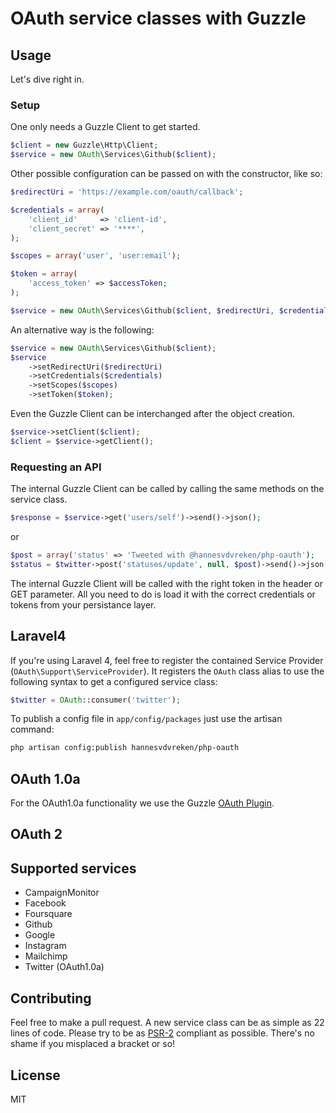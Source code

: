 # OAuth service classes with Guzzle

## Usage

Let's dive right in. 

### Setup

One only needs a Guzzle Client to get started.

```php
$client = new Guzzle\Http\Client;
$service = new OAuth\Services\Github($client);
```

Other possible configuration can be passed on with the constructor, like so:

```php
$redirectUri = 'https://example.com/oauth/callback';

$credentials = array(
    'client_id'     => 'client-id',
    'client_secret' => '****',
);

$scopes = array('user', 'user:email');

$token = array(
    'access_token' => $accessToken;
);

$service = new OAuth\Services\Github($client, $redirectUri, $credentials, $scopes, $token);
```

An alternative way is the following:

```php
$service = new OAuth\Services\Github($client);
$service
    ->setRedirectUri($redirectUri)
    ->setCredentials($credentials)
    ->setScopes($scopes)
    ->setToken($token);
```

Even the Guzzle Client can be interchanged after the object creation.

```php
$service->setClient($client);
$client = $service->getClient();
```

### Requesting an API

The internal Guzzle Client can be called by calling the same methods on the service class.

```php
$response = $service->get('users/self')->send()->json();
```

or

```php
$post = array('status' => 'Tweeted with @hannesvdvreken/php-oauth');
$status = $twitter->post('statuses/update', null, $post)->send()->json();
```

The internal Guzzle Client will be called with the right token in the header or GET parameter.
All you need to do is load it with the correct credentials or tokens from your persistance layer.

## Laravel4
If you're using Laravel 4, feel free to register the contained Service Provider (`OAuth\Support\ServiceProvider`).
It registers the `OAuth` class alias to use the following syntax to get a configured service class:

```php
$twitter = OAuth::consumer('twitter');
```

To publish a config file in `app/config/packages` just use the artisan command:

```bash
php artisan config:publish hannesvdvreken/php-oauth
```

## OAuth 1.0a
For the OAuth1.0a functionality we use the Guzzle [OAuth Plugin](docs.guzzlephp.org/en/latest/plugins/oauth-plugin.html).

## OAuth 2

## Supported services
- CampaignMonitor
- Facebook
- Foursquare
- Github
- Google
- Instagram
- Mailchimp
- Twitter (OAuth1.0a)

## Contributing
Feel free to make a pull request. A new service class can be as simple as 22 lines of code.
Please try to be as [PSR-2](https://github.com/php-fig/fig-standards/blob/master/accepted/PSR-2-coding-style-guide.md) 
compliant as possible. There's no shame if you misplaced a bracket or so!

## License
MIT
